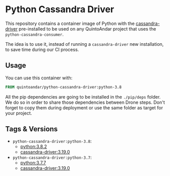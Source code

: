 # Python Cassandra Driver

This repository contains a container image of Python with the [cassandra-driver](https://pypi.org/project/cassandra-driver/) pre-installed to be used on any QuintoAndar project that uses the `python-cassandra-consumer`.

The idea is to use it, instead of running a `cassandra-driver` new installation, to save time during our CI process.

## Usage

You can use this container with:

~~~dockerfile
FROM quintoandar/python-cassandra-driver:python-3.8
~~~

All the pip dependencies are going to be installed in the `./pip/deps` folder. We do so in order to share those dependencies between Drone steps. Don't forget to copy them during deployment or use the same folder as target for your project.

## Tags & Versions

* `python-cassandra-driver:python-3.8`:
    - [python:3.8.2](https://docs.python.org/release/3.8.2/)
    - [cassandra-driver:3.19.0](https://pypi.org/project/cassandra-driver/3.19.0/)
* `python-cassandra-driver:python-3.7`:
    - [python:3.7.7](https://docs.python.org/release/3.7.7/)
    - [cassandra-driver:3.19.0](https://pypi.org/project/cassandra-driver/3.19.0/)
